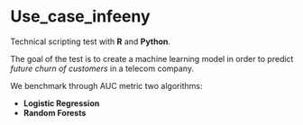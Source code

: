 # Use_case_infeeny

Technical scripting test with **R** and **Python**.


The goal of the test is to create a machine learning model in order to predict *future churn of customers* in 
a telecom company.

We benchmark through AUC metric two algorithms:
- **Logistic Regression**
- **Random Forests**
